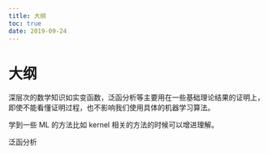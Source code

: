 ```yaml
---
title: 大纲
toc: true
date: 2019-09-24
---
```

# 大纲

深层次的数学知识如实变函数，泛函分析等主要用在一些基础理论结果的证明上，即使不能看懂证明过程，也不影响我们使用具体的机器学习算法。

学到一些 ML 的方法比如 kernel 相关的方法的时候可以增进理解。


泛函分析

